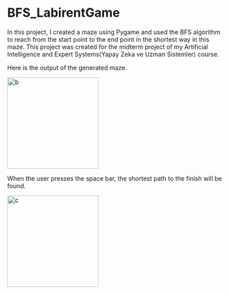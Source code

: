 # BFS_LabirentGame
 In this project, I created a maze using Pygame and used the BFS algorithm to reach from the start point to the end point in the shortest way in this maze.
This project was created for the midterm project of my Artificial Intelligence and Expert Systems(Yapay Zeka ve Uzman Sistemler) course.

Here is the output of the generated maze.
<div>
 <img width="210" alt="b" src="https://github.com/ZehraSimsek/BFS_LabirentGame/assets/125045707/6b48c1e9-db68-4333-b4c7-ca2e3563919f" align="center">
</div>

When the user presses the space bar, the shortest path to the finish will be found.
<div>
 <img width="210" alt="c" src="https://github.com/ZehraSimsek/BFS_LabirentGame/assets/125045707/18829bb5-88f6-4c05-b741-cebfce8c6234" align="center">
</div>
